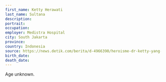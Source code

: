```yaml
---
first_name: Ketty Herawati
last_name: Sultana
description: 
portrait: 
occupation: 
employer: Medistra Hospital
city: South Jakarta
province: 
country: Indonesia
source: https://news.detik.com/berita/d-4966390/heroisme-dr-ketty-yang-pernah-rawat-menteri-gugur-usai-dirawat-7-hari
birth_date: 
death_date: 
---
```


Age unknown.
